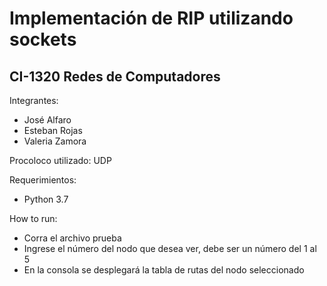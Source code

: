 # Implementación de RIP utilizando sockets
## CI-1320 Redes de Computadores

Integrantes:
* José Alfaro
* Esteban Rojas
* Valeria Zamora

Procoloco utilizado: UDP

Requerimientos: 
* Python 3.7

How to run:
* Corra el archivo prueba
* Ingrese el número del nodo que desea ver, debe ser un número del 1 al 5
* En la consola se desplegará la tabla de rutas del nodo seleccionado

